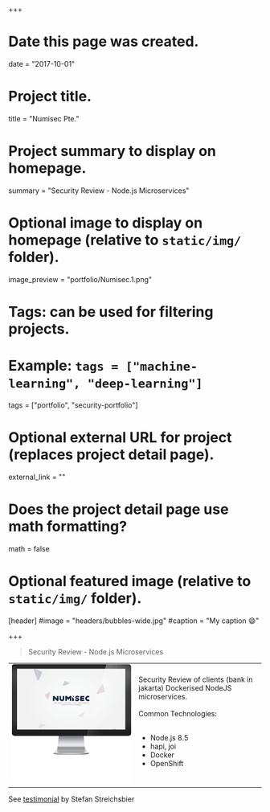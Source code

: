 +++
# Date this page was created.
date = "2017-10-01"

# Project title.
title = "Numisec Pte."

# Project summary to display on homepage.
summary = "Security Review - Node.js Microservices"

# Optional image to display on homepage (relative to `static/img/` folder).
image_preview = "portfolio/Numisec.1.png"

# Tags: can be used for filtering projects.
# Example: `tags = ["machine-learning", "deep-learning"]`
tags = ["portfolio", "security-portfolio"]

# Optional external URL for project (replaces project detail page).
external_link = ""

# Does the project detail page use math formatting?
math = false

# Optional featured image (relative to `static/img/` folder).
[header]
#image = "headers/bubbles-wide.jpg"
#caption = "My caption :smile:"

+++

> Security Review - Node.js Microservices

<table>
   <tr>
      <td style="text-align: left; width: 50%"><img src="../../img/portfolio/Numisec.1.png"></td>
      <td style="text-align: left">
         Security Review of clients (bank in jakarta) Dockerised NodeJS microservices.
         <br><br>
         Common Technologies:
         <br><br>
         <ul>
            <li>Node.js 8.5</li>
            <li>hapi, joi</li>
            <li>Docker</li>
            <li>OpenShift</li>
         </ul>
      </td>
   </tr>
</table>

See <a href="../testimonial-stefan-streichsbier">testimonial</a> by Stefan Streichsbier





